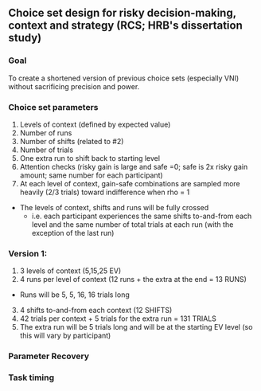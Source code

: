 ## Choice set design for risky decision-making, context and strategy (RCS; HRB's dissertation study)

### Goal
To create a shortened version of previous choice sets (especially VNI) without sacrificing precision and power.

### Choice set parameters
1) Levels of context (defined by expected value)
2) Number of runs
3) Number of shifts (related to #2)
4) Number of trials
5) One extra run to shift back to starting level
6) Attention checks (risky gain is large and safe =0; safe is 2x risky gain amount; same number for each participant)
7) At each level of context, gain-safe combinations are sampled more heavily (2/3 trials) toward indifference when rho = 1

- The levels of context, shifts and runs will be fully crossed 
  -   i.e. each participant experiences the same shifts to-and-from each level and the same number of total trials at each run (with the exception of the last run)
  
### Version 1:
1) 3 levels of context (5,15,25 EV)
2) 4 runs per level of context (12 runs + the extra at the end = 13 RUNS)
  - Runs will be 5, 5, 16, 16 trials long
3) 4 shifts to-and-from each context (12 SHIFTS)
4) 42 trials per context + 5 trials for the extra run = 131 TRIALS
5) The extra run will be 5 trials long and will be at the starting EV level (so this will vary by participant)

### Parameter Recovery

### Task timing
